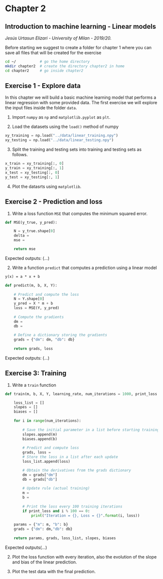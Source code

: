 # Chapter 2

## Introduction to machine learning - Linear models

*Jesús Urtasun Elizari - University of Milan - 2019/20.*

Before starting we suggest to create a folder for chapter 1 where you can save all files that will be created for the exercise
```bash
cd ~/           # go the home directory
mkdir chapter2  # create the directory chapter2 in home
cd chapter2     # go inside chapter2
```


## Exercise 1 - Explore data

In this chapter we will build a basic machine learning model that performs a linear regression with some provided data.
The first exercise we will explore the input files inside the folder `data`.

1. Import `numpy` as `np` and `matplotlib.pyplot` as `plt`. 

2. Load the datasets using the `load()` method of numpy
```python
xy_training = np.load("../data/linear_training.npy")
xy_testing = np.load("../data/linear_testing.npy")
```

3. Split the training and testing sets into training and testing sets as follows.
```python
x_train = xy_training[:, 0]
y_train = xy_training[:, 1]
x_test = xy_testing[:, 0]
y_test = xy_testing[:, 1]
```

4. Plot the datasrts using `matplotlib`. 


## Exercise 2 - Prediction and loss

1. Write a loss function `MSE` that computes the minimum squared error.
```python
def MSE(y_true, y_pred):

    N = y_true.shape[0]
    delta = 
    mse = 

    return mse
```
Expected outputs: (...)

2. Write a function `predict` that computes a prediction using a linear model 
```latex 
y(x) = a * x + b
```

```python
def predict(m, b, X, Y):
   
    # Predict and compute the loss
    N = Y.shape[0]
    y_pred = X * m + b
    loss = MSE(Y, y_pred)
    
    # Compute the gradients
    dm = 
    db = 
    
    # Define a dictionary storing the gradients
    grads = {"dm": dm, "db": db}
    
    return grads, loss
```
Expected outputs: (...)


## Exercise 3: Training

1. Write a `train` function
```python
def train(m, b, X, Y, learning_rate, num_iterations = 1000, print_loss = True):

    loss_list = []
    slopes = []
    biases = []
    
    for i in range(num_iterations):
        
        # Save the initial parameter in a list before starting training
        slopes.append(m)
        biases.append(b)
        
        # Predict and compute loss
        grads, loss = 
        # Store the loss in a list after each update
        loss_list.append(loss)

        # Obtain the derivatives from the grads dictionary
        dm = grads["dm"]
        db = grads["db"]
        
        # Update rule (actual training)
        m = 
        b = 
        
        # Print the loss every 100 training iterations
        if print_loss and i % 100 == 0:
            print("Iteration = {}, Loss = {}".format(i, loss))
            
    params = {"m": m, "b": b}
    grads = {"dm": dm,"db": db}
    
    return params, grads, loss_list, slopes, biases
```
Expected outputs(...)

2. Plot the loss function with every iteration, also the evolution of the slope and bias of the linear prediction.

3. Plot the test data with the final prediction.
